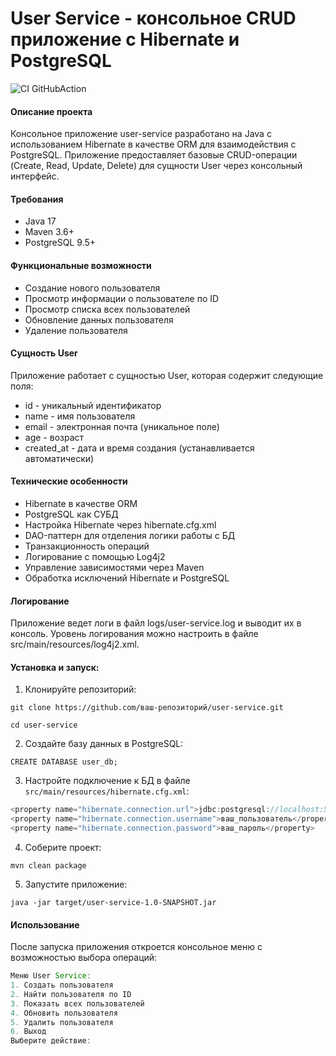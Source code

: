 # User Service - консольное CRUD приложение с Hibernate и PostgreSQL

![CI GitHubAction](https://github.com/itlazykin/UserService/blob/master/.github/workflows/maven-publish.yml)

#### Описание проекта
Консольное приложение user-service разработано на Java с использованием Hibernate в качестве ORM для взаимодействия с PostgreSQL. Приложение предоставляет базовые CRUD-операции (Create, Read, Update, Delete) для сущности User через консольный интерфейс.

#### Требования
+ Java 17 
+ Maven 3.6+ 
+ PostgreSQL 9.5+

#### Функциональные возможности
+ Создание нового пользователя 
+ Просмотр информации о пользователе по ID 
+ Просмотр списка всех пользователей 
+ Обновление данных пользователя 
+ Удаление пользователя

#### Сущность User
Приложение работает с сущностью User, которая содержит следующие поля:
+ id - уникальный идентификатор 
+ name - имя пользователя 
+ email - электронная почта (уникальное поле)
+ age - возраст 
+ created_at - дата и время создания (устанавливается автоматически)

#### Технические особенности
+ Hibernate в качестве ORM 
+ PostgreSQL как СУБД 
+ Настройка Hibernate через hibernate.cfg.xml 
+ DAO-паттерн для отделения логики работы с БД 
+ Транзакционность операций 
+ Логирование с помощью Log4j2 
+ Управление зависимостями через Maven 
+ Обработка исключений Hibernate и PostgreSQL

#### Логирование
Приложение ведет логи в файл logs/user-service.log и выводит их в консоль. Уровень логирования можно настроить в файле src/main/resources/log4j2.xml.

#### Установка и запуск:

1. Клонируйте репозиторий:

`git clone https://github.com/ваш-репозиторий/user-service.git`

`cd user-service`

2. Создайте базу данных в PostgreSQL:

`CREATE DATABASE user_db;`

3. Настройте подключение к БД в файле `src/main/resources/hibernate.cfg.xml`:

```java
<property name="hibernate.connection.url">jdbc:postgresql://localhost:5432/user_db</property>
<property name="hibernate.connection.username">ваш_пользователь</property>
<property name="hibernate.connection.password">ваш_пароль</property>
```

4. Соберите проект:

`mvn clean package`

5. Запустите приложение:

`java -jar target/user-service-1.0-SNAPSHOT.jar`

#### Использование
После запуска приложения откроется консольное меню с возможностью выбора операций:

```java
Меню User Service:
1. Создать пользователя
2. Найти пользователя по ID
3. Показать всех пользователей
4. Обновить пользователя
5. Удалить пользователя
6. Выход
Выберите действие:
```